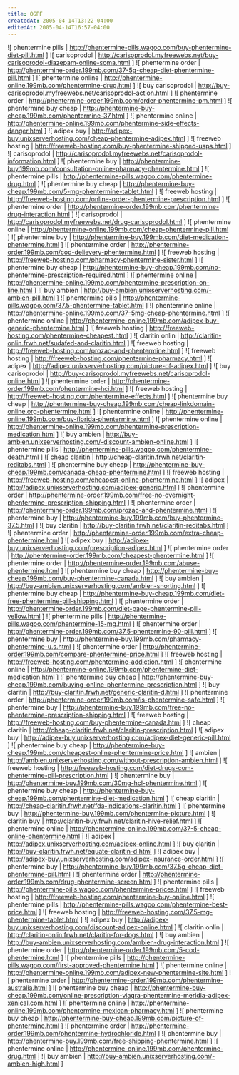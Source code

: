 ```yaml
---
title: OGPF
createdAt: 2005-04-14T13:22-04:00
editedAt: 2005-04-14T16:57-04:00
---
```


![ phentermine pills | http://phentermine-pills.wagoo.com/buy-phentermine-diet-pill.html ]
![ carisoprodol | http://carisoprodol.myfreewebs.net/buy-carisoprodol-diazepam-online-soma.html ]
![ phentermine order | http://phentermine-order.199mb.com/37-5g-cheap-diet-phentermine-pill.html ]
![ phentermine online | http://phentermine-online.199mb.com/phentermine-drug.html ]
![ buy carisoprodol | http://buy-carisoprodol.myfreewebs.net/carisoprodol-action.html ]
![ phentermine order | http://phentermine-order.199mb.com/order-phentermine-pm.html ]
![ phentermine buy cheap | http://phentermine-buy-cheap.199mb.com/phentermine-37.html ]
![ phentermine online | http://phentermine-online.199mb.com/phentermine-side-effects-danger.html ]
![ adipex buy | http://adipex-buy.unixserverhosting.com/cheap-phentermine-adipex.html ]
![ freeweb hosting | http://freeweb-hosting.com/buy-phentermine-shipped-usps.html ]
![ carisoprodol | http://carisoprodol.myfreewebs.net/carisoprodol-information.html ]
![ phentermine buy | http://phentermine-buy.199mb.com/consultation-online-pharmacy-phentermine.html ]
![ phentermine pills | http://phentermine-pills.wagoo.com/phentermine-drug.html ]
![ phentermine buy cheap | http://phentermine-buy-cheap.199mb.com/5-mg-phentermine-tablet.html ]
![ freeweb hosting | http://freeweb-hosting.com/online-order-phentermine-prescription.html ]
![ phentermine order | http://phentermine-order.199mb.com/phentermine-drug-interaction.html ]
![ carisoprodol | http://carisoprodol.myfreewebs.net/drug-carisoprodol.html ]
![ phentermine online | http://phentermine-online.199mb.com/cheap-phentermine-pill.html ]
![ phentermine buy | http://phentermine-buy.199mb.com/diet-medication-phentermine.html ]
![ phentermine order | http://phentermine-order.199mb.com/cod-delievery-phentermine.html ]
![ freeweb hosting | http://freeweb-hosting.com/pharmacy-phentermine-sister.html ]
![ phentermine buy cheap | http://phentermine-buy-cheap.199mb.com/no-phentermine-prescription-required.html ]
![ phentermine online | http://phentermine-online.199mb.com/phentermine-prescription-on-line.html ]
![ buy ambien | http://buy-ambien.unixserverhosting.com/-ambien-pill.html ]
![ phentermine pills | http://phentermine-pills.wagoo.com/37.5-phentermine-tablet.html ]
![ phentermine online | http://phentermine-online.199mb.com/37-5mg-cheap-phentermine.html ]
![ phentermine online | http://phentermine-online.199mb.com/adipex-buy-generic-phentermine.html ]
![ freeweb hosting | http://freeweb-hosting.com/phentermine-cheapest.html ]
![ claritin onlin | http://claritin-onlin.frwh.net/sudafed-and-claritin.html ]
![ freeweb hosting | http://freeweb-hosting.com/prozac-and-phentermine.html ]
![ freeweb hosting | http://freeweb-hosting.com/phentermine-pharmacy.html ]
![ adipex | http://adipex.unixserverhosting.com/picture-of-adipex.html ]
![ buy carisoprodol | http://buy-carisoprodol.myfreewebs.net/carisoprodol-online.html ]
![ phentermine order | http://phentermine-order.199mb.com/phentermine-hci.html ]
![ freeweb hosting | http://freeweb-hosting.com/phentermine-effects.html ]
![ phentermine buy cheap | http://phentermine-buy-cheap.199mb.com/cheap-linkdomain-online.org-phentermine.html ]
![ phentermine online | http://phentermine-online.199mb.com/buy-florida-phentermine.html ]
![ phentermine online | http://phentermine-online.199mb.com/phentermine-prescription-medication.html ]
![ buy ambien | http://buy-ambien.unixserverhosting.com/-discount-ambien-online.html ]
![ phentermine pills | http://phentermine-pills.wagoo.com/phentermine-death.html ]
![ cheap claritin | http://cheap-claritin.frwh.net/claritin-reditabs.html ]
![ phentermine buy cheap | http://phentermine-buy-cheap.199mb.com/canada-cheap-phentermine.html ]
![ freeweb hosting | http://freeweb-hosting.com/cheapest-online-phentermine.html ]
![ adipex | http://adipex.unixserverhosting.com/adipex-generic.html ]
![ phentermine order | http://phentermine-order.199mb.com/free-no-overnight-phentermine-prescription-shipping.html ]
![ phentermine order | http://phentermine-order.199mb.com/prozac-and-phentermine.html ]
![ phentermine buy | http://phentermine-buy.199mb.com/buy-phentermine-37.5.html ]
![ buy claritin | http://buy-claritin.frwh.net/claritin-reditabs.html ]
![ phentermine order | http://phentermine-order.199mb.com/extra-cheap-phentermine.html ]
![ adipex buy | http://adipex-buy.unixserverhosting.com/prescription-adipex.html ]
![ phentermine order | http://phentermine-order.199mb.com/cheapest-phentermine.html ]
![ phentermine order | http://phentermine-order.199mb.com/abuse-phentermine.html ]
![ phentermine buy cheap | http://phentermine-buy-cheap.199mb.com/buy-phentermine-canada.html ]
![ buy ambien | http://buy-ambien.unixserverhosting.com/ambien-snorting.html ]
![ phentermine buy cheap | http://phentermine-buy-cheap.199mb.com/diet-free-phentermine-pill-shipping.html ]
![ phentermine order | http://phentermine-order.199mb.com/diet-page-phentermine-pill-yellow.html ]
![ phentermine pills | http://phentermine-pills.wagoo.com/phentermine-15-mg.html ]
![ phentermine order | http://phentermine-order.199mb.com/37.5-phentermine-90-pill.html ]
![ phentermine buy | http://phentermine-buy.199mb.com/pharmacy-phentermine-u.s.html ]
![ phentermine order | http://phentermine-order.199mb.com/compare-phentermine-price.html ]
![ freeweb hosting | http://freeweb-hosting.com/phentermine-addiction.html ]
![ phentermine online | http://phentermine-online.199mb.com/phentermine-diet-medication.html ]
![ phentermine buy cheap | http://phentermine-buy-cheap.199mb.com/buying-online-phentermine-prescription.html ]
![ buy claritin | http://buy-claritin.frwh.net/generic-claritin-d.html ]
![ phentermine order | http://phentermine-order.199mb.com/is-phentermine-safe.html ]
![ phentermine buy | http://phentermine-buy.199mb.com/free-no-phentermine-prescription-shipping.html ]
![ freeweb hosting | http://freeweb-hosting.com/buy-phentermine-canada.html ]
![ cheap claritin | http://cheap-claritin.frwh.net/claritin-prescription.html ]
![ adipex buy | http://adipex-buy.unixserverhosting.com/adipex-diet-generic-pill.html ]
![ phentermine buy cheap | http://phentermine-buy-cheap.199mb.com/cheapest-online-phentermine-price.html ]
![ ambien | http://ambien.unixserverhosting.com/without-prescription-ambien.html ]
![ freeweb hosting | http://freeweb-hosting.com/diet-drugs-com-phentermine-pill-prescription.html ]
![ phentermine buy | http://phentermine-buy.199mb.com/30mg-hcl-phentermine.html ]
![ phentermine buy cheap | http://phentermine-buy-cheap.199mb.com/phentermine-diet-medication.html ]
![ cheap claritin | http://cheap-claritin.frwh.net/fda-indications-claritin.html ]
![ phentermine buy | http://phentermine-buy.199mb.com/phentermine-picture.html ]
![ claritin buy | http://claritin-buy.frwh.net/claritin-hive-relief.html ]
![ phentermine online | http://phentermine-online.199mb.com/37-5-cheap-online-phentermine.html ]
![ adipex | http://adipex.unixserverhosting.com/adipex-online.html ]
![ buy claritin | http://buy-claritin.frwh.net/equate-claritin-d.html ]
![ adipex buy | http://adipex-buy.unixserverhosting.com/adipex-insurance-order.html ]
![ phentermine buy | http://phentermine-buy.199mb.com/37.5g-cheap-diet-phentermine-pill.html ]
![ phentermine order | http://phentermine-order.199mb.com/drug-phentermine-screen.html ]
![ phentermine pills | http://phentermine-pills.wagoo.com/phentermine-prices.html ]
![ freeweb hosting | http://freeweb-hosting.com/phentermine-buy-online.html ]
![ phentermine pills | http://phentermine-pills.wagoo.com/phentermine-best-price.html ]
![ freeweb hosting | http://freeweb-hosting.com/37.5-mg-phentermine-tablet.html ]
![ adipex buy | http://adipex-buy.unixserverhosting.com/discount-adipex-online.html ]
![ claritin onlin | http://claritin-onlin.frwh.net/claritin-for-dogs.html ]
![ buy ambien | http://buy-ambien.unixserverhosting.com/ambien-drug-interaction.html ]
![ phentermine order | http://phentermine-order.199mb.com/5-cod-phentermine.html ]
![ phentermine pills | http://phentermine-pills.wagoo.com/first-approved-phentermine.html ]
![ phentermine online | http://phentermine-online.199mb.com/adipex-new-phentermine-site.html ]
![ phentermine order | http://phentermine-order.199mb.com/phentermine-australia.html ]
![ phentermine buy cheap | http://phentermine-buy-cheap.199mb.com/online-prescription-viagra-phentermine-meridia-adipex-xenical.com.html ]
![ phentermine online | http://phentermine-online.199mb.com/phentermine-mexican-pharmacy.html ]
![ phentermine buy cheap | http://phentermine-buy-cheap.199mb.com/picture-of-phentermine.html ]
![ phentermine order | http://phentermine-order.199mb.com/phentermine-hydrochloride.html ]
![ phentermine buy | http://phentermine-buy.199mb.com/free-shipping-phentermine.html ]
![ phentermine online | http://phentermine-online.199mb.com/phentermine-drug.html ]
![ buy ambien | http://buy-ambien.unixserverhosting.com/-ambien-high.html ]

